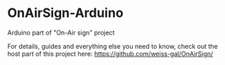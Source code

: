 # OnAirSign-Arduino
Arduino part of "On-Air sign" project

For details, guides and everything else you need to know, check out the host part of this project here: https://github.com/weiss-gal/OnAirSign/
